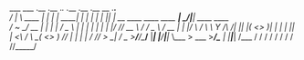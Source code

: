  ___ ___         .__  .__        ._. .___  .__  .__ __                             .___.__                
 /   |   \   ____ |  | |  |   ____| | |   | |  | |__|  | __ ____     ____  ____   __| _/|__| ____    ____  
/    ~    \_/ __ \|  | |  |  /  _ \ | |   | |  | |  |  |/ // __ \  _/ ___\/  _ \ / __ | |  |/    \  / ___\ 
\    Y    /\  ___/|  |_|  |_(  <_> )| |   | |  |_|  |    <\  ___/  \  \__(  <_> ) /_/ | |  |   |  \/ /_/  >
 \___|_  /  \___  >____/____/\____/__ |___| |____/__|__|_ \\___  >  \___  >____/\____ | |__|___|  /\___  / 
       \/       \/                 \/                    \/    \/       \/           \/         \//_____/  
